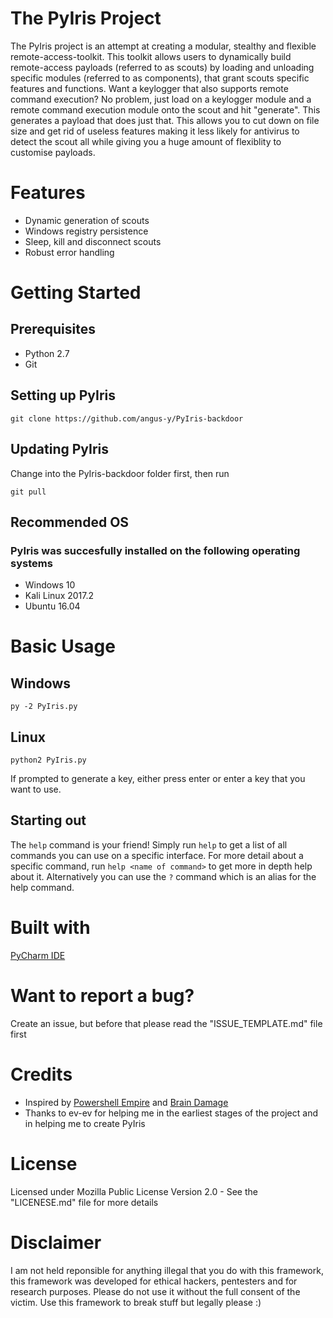 # The PyIris Project
The PyIris project is an attempt at creating a modular, stealthy and flexible remote-access-toolkit. This toolkit allows users to 
dynamically build remote-access payloads (referred to as scouts) by loading and unloading specific modules (referred to as components), 
that grant scouts specific features and functions. Want a keylogger that also supports remote command execution? No problem, just load 
on a keylogger module and a remote command execution module onto the scout and hit "generate". This generates a payload that 
does just that. This allows you to cut down on file size and get rid of useless features making it less likely for antivirus to 
detect the scout all while giving you a huge amount of flexiblity to customise payloads.

# Features
- Dynamic generation of scouts
- Windows registry persistence
- Sleep, kill and disconnect scouts
- Robust error handling

# Getting Started
## Prerequisites
- Python 2.7
- Git

## Setting up PyIris

```git clone https://github.com/angus-y/PyIris-backdoor```

## Updating PyIris
Change into the PyIris-backdoor folder first, then run

```git pull```

## Recommended OS
### PyIris was succesfully installed on the following operating systems
- Windows 10
- Kali Linux 2017.2
- Ubuntu 16.04

# Basic Usage
## Windows
```py -2 PyIris.py```

## Linux
```python2 PyIris.py```

If prompted to generate a key, either press enter or enter a key that you want to use.

## Starting out
The ```help``` command is your friend! Simply run ```help``` to get a list of all commands you can use on a specific interface. For more 
detail about a specific command, run ```help <name of command>``` to get more in depth help about it. Alternatively you can use the 
```?``` command which is an alias for the help command. 

# Built with
[PyCharm IDE](https://www.jetbrains.com/pycharm/)

# Want to report a bug?
Create an issue, but before that please read the "ISSUE_TEMPLATE.md" file first

# Credits
- Inspired by [Powershell Empire](https://github.com/EmpireProject/Empire) and [Brain Damage](https://github.com/mehulj94/BrainDamage)
- Thanks to ev-ev for helping me in the earliest stages of the project and in helping me to create PyIris

# License
Licensed under Mozilla Public License Version 2.0 - See the "LICENESE.md" file for more details

# Disclaimer
I am not held reponsible for anything illegal that you do with this framework, this framework was developed for ethical hackers, 
pentesters and for research purposes. Please do not use it without the full consent of the victim. Use this framework to break stuff but 
legally please :)
